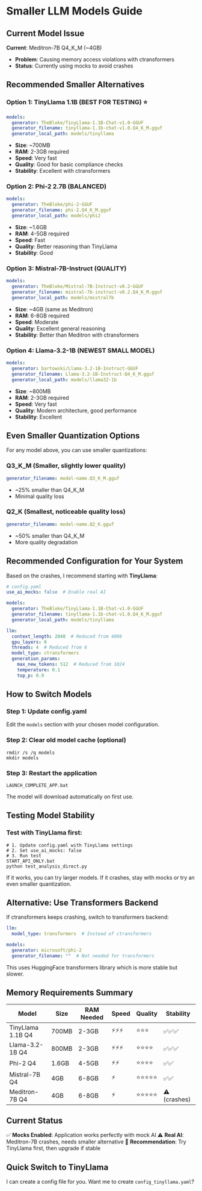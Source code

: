# Smaller LLM Models Guide

## Current Model Issue

**Current**: Meditron-7B Q4_K_M (~4GB)
- **Problem**: Causing memory access violations with ctransformers
- **Status**: Currently using mocks to avoid crashes

## Recommended Smaller Alternatives

### Option 1: TinyLlama 1.1B (BEST FOR TESTING) ⭐
```yaml
models:
  generator: TheBloke/TinyLlama-1.1B-Chat-v1.0-GGUF
  generator_filename: tinyllama-1.1b-chat-v1.0.Q4_K_M.gguf
  generator_local_path: models/tinyllama
```
- **Size**: ~700MB
- **RAM**: 2-3GB required
- **Speed**: Very fast
- **Quality**: Good for basic compliance checks
- **Stability**: Excellent with ctransformers

### Option 2: Phi-2 2.7B (BALANCED)
```yaml
models:
  generator: TheBloke/phi-2-GGUF
  generator_filename: phi-2.Q4_K_M.gguf
  generator_local_path: models/phi2
```
- **Size**: ~1.6GB
- **RAM**: 4-5GB required
- **Speed**: Fast
- **Quality**: Better reasoning than TinyLlama
- **Stability**: Good

### Option 3: Mistral-7B-Instruct (QUALITY)
```yaml
models:
  generator: TheBloke/Mistral-7B-Instruct-v0.2-GGUF
  generator_filename: mistral-7b-instruct-v0.2.Q4_K_M.gguf
  generator_local_path: models/mistral7b
```
- **Size**: ~4GB (same as Meditron)
- **RAM**: 6-8GB required
- **Speed**: Moderate
- **Quality**: Excellent general reasoning
- **Stability**: Better than Meditron with ctransformers

### Option 4: Llama-3.2-1B (NEWEST SMALL MODEL)
```yaml
models:
  generator: bartowski/Llama-3.2-1B-Instruct-GGUF
  generator_filename: Llama-3.2-1B-Instruct-Q4_K_M.gguf
  generator_local_path: models/llama32-1b
```
- **Size**: ~800MB
- **RAM**: 2-3GB required
- **Speed**: Very fast
- **Quality**: Modern architecture, good performance
- **Stability**: Excellent

## Even Smaller Quantization Options

For any model above, you can use smaller quantizations:

### Q3_K_M (Smaller, slightly lower quality)
```yaml
generator_filename: model-name.Q3_K_M.gguf
```
- ~25% smaller than Q4_K_M
- Minimal quality loss

### Q2_K (Smallest, noticeable quality loss)
```yaml
generator_filename: model-name.Q2_K.gguf
```
- ~50% smaller than Q4_K_M
- More quality degradation

## Recommended Configuration for Your System

Based on the crashes, I recommend starting with **TinyLlama**:

```yaml
# config.yaml
use_ai_mocks: false  # Enable real AI

models:
  generator: TheBloke/TinyLlama-1.1B-Chat-v1.0-GGUF
  generator_filename: tinyllama-1.1b-chat-v1.0.Q4_K_M.gguf
  generator_local_path: models/tinyllama

llm:
  context_length: 2048  # Reduced from 4096
  gpu_layers: 0
  threads: 4  # Reduced from 6
  model_type: ctransformers
  generation_params:
    max_new_tokens: 512  # Reduced from 1024
    temperature: 0.1
    top_p: 0.9
```

## How to Switch Models

### Step 1: Update config.yaml
Edit the `models` section with your chosen model configuration.

### Step 2: Clear old model cache (optional)
```batch
rmdir /s /q models
mkdir models
```

### Step 3: Restart the application
```batch
LAUNCH_COMPLETE_APP.bat
```

The model will download automatically on first use.

## Testing Model Stability

### Test with TinyLlama first:
```batch
# 1. Update config.yaml with TinyLlama settings
# 2. Set use_ai_mocks: false
# 3. Run test
START_API_ONLY.bat
python test_analysis_direct.py
```

If it works, you can try larger models. If it crashes, stay with mocks or try an even smaller quantization.

## Alternative: Use Transformers Backend

If ctransformers keeps crashing, switch to transformers backend:

```yaml
llm:
  model_type: transformers  # Instead of ctransformers

models:
  generator: microsoft/phi-2
  generator_filename: ""  # Not needed for transformers
```

This uses HuggingFace transformers library which is more stable but slower.

## Memory Requirements Summary

| Model | Size | RAM Needed | Speed | Quality | Stability |
|-------|------|------------|-------|---------|-----------|
| TinyLlama 1.1B Q4 | 700MB | 2-3GB | ⚡⚡⚡ | ⭐⭐⭐ | ✅✅✅ |
| Llama-3.2-1B Q4 | 800MB | 2-3GB | ⚡⚡⚡ | ⭐⭐⭐⭐ | ✅✅✅ |
| Phi-2 Q4 | 1.6GB | 4-5GB | ⚡⚡ | ⭐⭐⭐⭐ | ✅✅ |
| Mistral-7B Q4 | 4GB | 6-8GB | ⚡ | ⭐⭐⭐⭐⭐ | ✅✅ |
| Meditron-7B Q4 | 4GB | 6-8GB | ⚡ | ⭐⭐⭐⭐⭐ | ⚠️ (crashes) |

## Current Status

✅ **Mocks Enabled**: Application works perfectly with mock AI
⚠️ **Real AI**: Meditron-7B crashes, needs smaller alternative
🎯 **Recommendation**: Try TinyLlama first, then upgrade if stable

## Quick Switch to TinyLlama

I can create a config file for you. Want me to create `config_tinyllama.yaml`?
